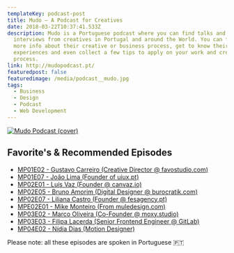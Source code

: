 ```yaml
---
templateKey: podcast-post
title: Mudo — A Podcast for Creatives
date: 2018-03-22T10:37:41.533Z
description: Mudo is a Portuguese podcast where you can find talks and
  interviews from creatives in Portugal and around the World. You can find out
  more info about their creative or business process, get to know their
  experiences and even collect a few tips to apply on your work and creative
  process.
link: http://mudopodcast.pt/
featuredpost: false
featuredimage: /media/podcast__mudo.jpg
tags:
  - Business
  - Design
  - Podcast
  - Web Development
---
```

[![Mudo Podcast (cover)](/media/podcast__mudo.jpg)](http://mudopodcast.pt/ "Go to Mudo's Podcast website")

## Favorite's & Recommended Episodes

* [MP01E02 - Gustavo Carreiro (Creative Director @ favostudio.com)](http://mudopodcast.pt/mp01e02-gustavo-carreiro)
* [MP01E07 - João Lima (Founder of uiux.pt)](http://mudopodcast.pt/mp01e07-joao-lima)
* [MP02E01 - Luís Vaz (Founder @ canvaz.io)](http://mudopodcast.pt/mp02e01-luis-vaz)
* [MP02E05 - Bruno Amorim (Digital Designer @ burocratik.com)](http://mudopodcast.pt/mp02e05-bruno-amorim)
* [MP02E07 - Liliana Castro (Founder @ fesagency.pt)](http://mudopodcast.pt/mp02e07-liliana-castro)
* [MPE02E01 - Mike Monteiro (From muledesign.com)](http://mudopodcast.pt/mpe02e01-mike-monteiro)
* [MP03E02 - Marco Oliveira (Co-Founder @ moxy.studio)](http://mudopodcast.pt/mp03e02-marco-oliveira)
* [MP03E03 - Filipa Lacerda (Senior Frontend Engineer @ GitLab)](http://mudopodcast.pt/mp03e03-filipa-lacerda)
* [MP04E02 - Nídia Dias (Motion Designer)](http://mudopodcast.pt/mp04e02-nidia-dias)

Please note: all these episodes are spoken in Portuguese 🇵🇹
